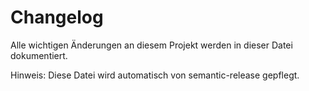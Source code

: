 # Changelog

Alle wichtigen Änderungen an diesem Projekt werden in dieser Datei dokumentiert.

Hinweis: Diese Datei wird automatisch von semantic-release gepflegt.